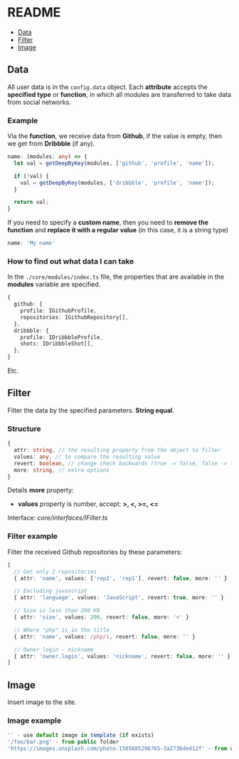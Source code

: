 # README

- [Data](#data)
- [Filter](#filter)
- [Image](#image)

## Data

All user data is in the `config.data` object. Each **attribute** accepts the **specified type** or **function**, in which all modules are transferred to take data from social networks.

### Example

Via the **function**, we receive data from **Github**, if the value is empty, then we get from **Dribbble** (if any).

```ts
name: (modules: any) => {
  let val = getDeepByKey(modules, ['github', 'profile', 'name']);

  if (!val) {
    val = getDeepByKey(modules, ['dribbble', 'profile', 'name']);
  }

  return val;
}
```

If you need to specify a **custom name**, then you need to **remove the function** and **replace it with a regular value** (in this case, it is a string type)

```ts
name: 'My name'
```

### How to find out what data I can take

In the `./core/modules/index.ts` file, the properties that are available in the **modules** variable are specified.

```ts
{
  github: {
    profile: IGithubProfile,
    repositories: IGithubRepository[],
  },
  dribbble: {
    profile: IDribbbleProfile,
    shots: IDribbbleShot[],
  },
}
```

Etc.

## Filter

Filter the data by the specified parameters. **String equal**.

### Structure

```ts
{
  attr: string, // the resulting property from the object to filter
  values: any, // to compare the resulting value
  revert: boolean, // change check backwards (true -> false, false -> true)
  more: string, // extra options
}
```

Details **more** property:

- **values** property is number, accept: **>, <, >=, <=**

Interface: *core/interfaces/IFilter.ts*

### Filter example

Filter the received Github repositories by these parameters:

```ts
[
  // Get only 2 repositories
  { attr: 'name', values: ['rep2', 'rep1'], revert: false, more: '' }

  // Excluding javascript
  { attr: 'language', values: 'JavaScript', revert: true, more: '' }

  // Size is less than 200 KB
  { attr: 'size', values: 200, revert: false, more: '<' }

  // Where "php" is in the title
  { attr: 'name', values: /php/i, revert: false, more: '' }

  // Owner login - nickname
  { attr: 'owner.login', values: 'nickname', revert: false, more: '' }
]
```

## Image

Insert image to the site.

### Image example

```ts
'' - use default image in template (if exists)
'/foo/bar.png' - from public folder
'https://images.unsplash.com/photo-1505685296765-3a2736de412f' - from url
```
